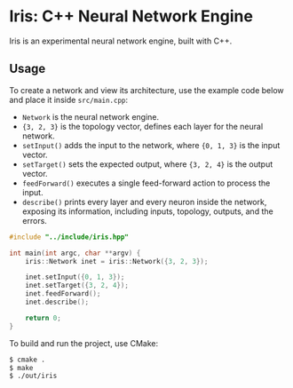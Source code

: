 # Iris: C++ Neural Network Engine

Iris is an experimental neural network engine, built with C++.

## Usage

To create a network and view its architecture, use the example code below and place it inside `src/main.cpp`:

-   `Network` is the neural network engine.
-   `{3, 2, 3}` is the topology vector, defines each layer for the neural network.
-   `setInput()` adds the input to the network, where `{0, 1, 3}` is the input vector.
-   `setTarget()` sets the expected output, where `{3, 2, 4}` is the output vector.
-   `feedForward()` executes a single feed-forward action to process the input.
-   `describe()` prints every layer and every neuron inside the network, exposing its information, including inputs, topology, outputs, and the errors.

```cpp
#include "../include/iris.hpp"

int main(int argc, char **argv) {
    iris::Network inet = iris::Network({3, 2, 3});

    inet.setInput({0, 1, 3});
    inet.setTarget({3, 2, 4});
    inet.feedForward();
    inet.describe();

    return 0;
}
```

To build and run the project, use CMake:

```sh
$ cmake .
$ make
$ ./out/iris
```
